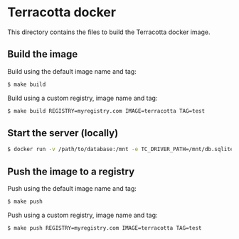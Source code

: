 # Terracotta docker

This directory contains the files to build the Terracotta docker image.

## Build the image

Build using the default image name and tag:
```bash
$ make build
```

Build using a custom registry, image name and tag:
```bash
$ make build REGISTRY=myregistry.com IMAGE=terracotta TAG=test
```

## Start the server (locally)

```bash
$ docker run -v /path/to/database:/mnt -e TC_DRIVER_PATH=/mnt/db.sqlite -t myregistry.com/terracotta:test
```

## Push the image to a registry

Push using the default image name and tag:
```bash
$ make push
```

Push using a custom registry, image name and tag:
```bash
$ make push REGISTRY=myregistry.com IMAGE=terracotta TAG=test
```

